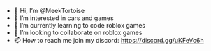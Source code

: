 - 👋 Hi, I’m @MeekTortoise
- 👀 I’m interested in cars and games
- 🌱 I’m currently learning to code roblox games
- 💞️ I’m looking to collaborate on roblox games
- 📫 How to reach me join my discord: https://discord.gg/uKFeVc6h

<!---
MeekTortoise/MeekTortoise is a ✨ special ✨ repository because its `README.md` (this file) appears on your GitHub profile.
You can click the Preview link to take a look at your changes.
--->
